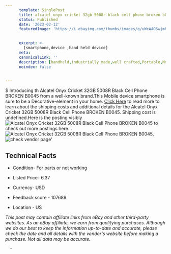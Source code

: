 ```yaml
---
      template: SinglePost
      title: alcatel onyx cricket 32gb 5008r black cell phone broken b0045
      status: Published
      date: '2023-02-12'
      featuredImage: 'https://i.ebayimg.com/thumbs/images/g/uWcAAOSwjmhjyDOM/s-l225.jpg'
       

      excerpt: >-
        [smartphone,device ,hand held device]
      meta:
      canonicalLink: ''
      description: [handheld,industrially made,well crafted,Portable,Mobile,Compact,Convenient,Lightweight,Maneuverable,Man-portable,Miniature,Carriable,Hand-held,Light,Holdable,Transportable,Mobile device,Pocket-sized,On-the-go,Wireless,Cordless,Compact size,Convenient size, smartphone,device ,hand held device]
      noindex: false
      

---
```

$
      Introducing th Alcatel Onyx Cricket 32GB 5008R Black Cell Phone BROKEN B0045 from a well-known brand.This Mobile device smartphone is sure to be a Decorative-element in your home. [Click Here](https://www.ebay.com/itm/404114073874?hash=item5e17136912%3Ag%3AuWcAAOSwjmhjyDOM&mkevt=1&mkcid=1&mkrid=711-53200-19255-0&campid=%253CePNCampaignId%253E&customid=%253CreferenceId%253E&toolid=10049) to read more to learn about the shipping costs and additional details for the Alcatel Onyx Cricket 32GB 5008R Black Cell Phone BROKEN B0045. Shipping cost is undefined.Here is the posting visibly ![Alcatel Onyx Cricket 32GB 5008R Black Cell Phone BROKEN B0045](https://i.ebayimg.com/thumbs/images/g/uWcAAOSwjmhjyDOM/s-l225.jpg) to check out more postings here... ![Alcatel Onyx Cricket 32GB 5008R Black Cell Phone BROKEN B0045](https://i.ebayimg.com/images/g/uWcAAOSwjmhjyDOM/s-l1600.jpg), ![check vendor page](https://origin-galleryplus.ebayimg.com/ws/web/404114073874_2_0_1/225x225.jpg,https://origin-galleryplus.ebayimg.com/ws/web/404114073874_3_0_1/225x225.jpg,https://origin-galleryplus.ebayimg.com/ws/web/404114073874_4_0_1/225x225.jpg)'

      

 ## Technical Facts 



     
      

 - Condition- For parts or not working 


      

 - Listed Price- 6.37 


      

 - Currency- USD 


      

 - Feedback score - 107689 


      

 - Location - US 


      
      

 *_This post may contain affiliate links from eBay and other third-party websites. As an eBay affiliate, we earn from qualifying purchases. Although we do our best to keep the information up-to-date and accurate, please check the date and all details with the vendor's website before making a purchase. Not all data may be accurate._*




      -
